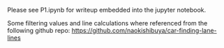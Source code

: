 Please see P1.ipynb for writeup embedded into the jupyter notebook.

Some filtering values and line calculations where referenced from the following github repo:
https://github.com/naokishibuya/car-finding-lane-lines
